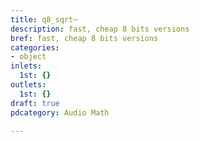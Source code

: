```yaml
---
title: q8_sqrt~
description: fast, cheap 8 bits versions
bref: fast, cheap 8 bits versions
categories:
- object
inlets:
  1st: {}
outlets:
  1st: {}
draft: true
pdcategory: Audio Math

---
```


